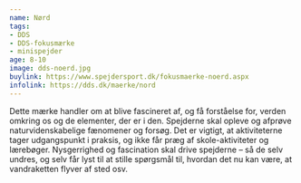 ```yaml
---
name: Nørd
tags:
- DDS
- DDS-fokusmærke
- minispejder
age: 8-10
image: dds-noerd.jpg
buylink: https://www.spejdersport.dk/fokusmaerke-noerd.aspx
infolink: https://dds.dk/maerke/nord
---
```

Dette mærke handler om at blive fascineret af, og få forståelse for, verden omkring os og de elementer, der er i den. Spejderne skal opleve og afprøve naturvidenskabelige fænomener og forsøg. Det er vigtigt, at aktiviteterne tager udgangspunkt i praksis, og ikke får præg af skole-aktiviteter og lærebøger. Nysgerrighed og fascination skal drive spejderne – så de selv undres, og selv får lyst til at stille spørgsmål til, hvordan det nu kan være, at vandraketten flyver af sted osv.